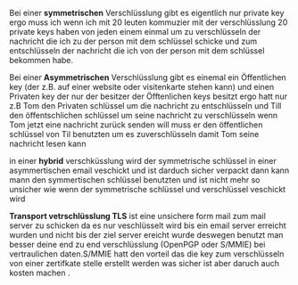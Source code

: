 Bei einer **symmetrischen** Verschlüsslung gibt es eigentlich nur private key ergo muss ich wenn ich mit 20 leuten kommuzier mit der verschlüsslung 20 private keys haben von jeden einem 
einmal um zu verschlüsseln der nachricht die ich zu der person mit dem schlüssel schicke und zum entschlüsseln der nachricht die ich von der person mit dem schlüssel bekommen habe.

Bei einer **Asymmetrischen** Verschlüsslung gibt es einemal ein Öffentlichen key (der z.B. auf einer website oder visitenkarte stehen kann) und einen Privaten key der nur der besitzer der
Öfftenlichen keys besitzt ergo hatt nur z.B Tom den Privaten schlüssel um die nachricht zu entschlüsseln und Till den öffentschlichen schlüssel um seine nachricht zu verschlüsseln
wenn Tom jetzt eine nachricht zurück senden will muss er den öffentlichen schlüssel von Til benutzten um es zuverschlüsseln damit Tom seine nachricht lesen kann

in einer **hybrid** verschküsslung wird der symmetrische schlüssel in einer asymmertischen email veschickt und ist darduch sicher verpackt dann kann mann den symmertischen schlüssel 
benutzten und ist nicht mehr so unsicher wie wenn der symmetrische schlüssel und verschlüssel veschickt wird 

**Transport vetrschlüsslung TLS** ist eine unsichere form mail zum mail server zu schicken da es nur veschlüsselt wird bis ein email server erreicht wurden und nicht bis der ziel server
ereicht wurde deswegen benutzt man besser deine end zu end verschlüsslung (OpenPGP oder S/MMIE) bei vertraulichen daten.S/MMIE hatt den vorteil das die key zum verschlüsseln von einer zertifkate stelle erstellt werden was sicher ist aber daruch auch kosten machen .